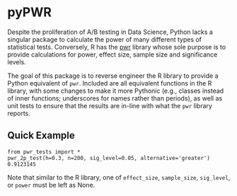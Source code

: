 # pyPWR

Despite the proliferation of A/B testing in Data Science, Python lacks a singular package to calculate the power of many different types of statistical tests. Conversely, R has the [pwr](https://github.com/heliosdrm/pwr/tree/master/R) library whose sole purpose is to provide calculations for power, effect size, sample size and significance levels. 

The goal of this package is to reverse engineer the R library to provide a Python equivalent of `pwr`. Included are all equivalent functions in the R library, with some changes to make it more Pythonic (e.g., classes instead of inner functions; underscores for names rather than periods), as well as unit tests to ensure that the results are in-line with what the `pwr` library reports. 


## Quick Example
``` 
from pwr_tests import *
pwr_2p_test(h=0.3, n=200, sig_level=0.05, alternative='greater')
0.9123145
```

Note that similar to the R library, one of `effect_size`, `sample_size`, `sig_level`, or `power` must be left as None. 
